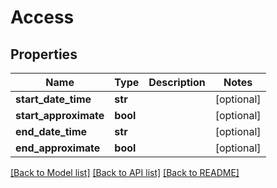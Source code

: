 # Access

## Properties
Name | Type | Description | Notes
------------ | ------------- | ------------- | -------------
**start_date_time** | **str** |  | [optional] 
**start_approximate** | **bool** |  | [optional] 
**end_date_time** | **str** |  | [optional] 
**end_approximate** | **bool** |  | [optional] 

[[Back to Model list]](../README.md#documentation-for-models) [[Back to API list]](../README.md#documentation-for-api-endpoints) [[Back to README]](../README.md)



